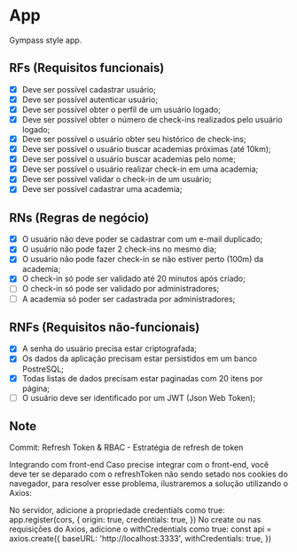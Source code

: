 # App

Gympass style app.

## RFs (Requisitos funcionais)

- [x] Deve ser possível cadastrar usuário;
- [x] Deve ser possível autenticar usuário;
- [x] Deve ser possível obter o perfil de um usuário logado;
- [x] Deve ser possível obter o número de check-ins realizados pelo usuário logado;
- [x] Deve ser possível o usuário obter seu histórico de check-ins;
- [x] Deve ser possível o usuário buscar academias próximas (até 10km);
- [x] Deve ser possível o usuário buscar academias pelo nome;
- [x] Deve ser possível o usuário realizar check-in em uma academia;
- [x] Deve ser possível validar o check-in de um usuário;
- [x] Deve ser possível cadastrar uma academia;

## RNs (Regras de negócio)

- [x] O usuário não deve poder se cadastrar com um e-mail duplicado;
- [x] O usuário não pode fazer 2 check-ins no mesmo dia;
- [x] O usuário não pode fazer check-in se não estiver perto (100m) da academia;
- [x] O check-in só pode ser validado até 20 minutos após criado;
- [ ] O check-in só pode ser validado por administradores;
- [ ] A academia só poder ser cadastrada por administradores;

## RNFs (Requisitos não-funcionais)

- [x] A senha do usuário precisa estar criptografada;
- [x] Os dados da aplicação precisam estar persistidos em um banco PostreSQL;
- [x] Todas listas de dados precisam estar paginadas com 20 itens por página;
- [ ] O usuário deve ser identificado por um JWT (Json Web Token);

## Note

Commit: Refresh Token & RBAC - Estratégia de refresh de token

Integrando com front-end
Caso precise integrar com o front-end, você deve ter se deparado com o refreshToken não sendo setado nos cookies do navegador, para resolver esse problema, ilustraremos a solução utilizando o Axios:

No servidor, adicione a propriedade credentials como true:
app.register(cors, {
origin: true,
credentials: true,
})
No create ou nas requisições do Axios, adicione o withCredentials como true:
const api = axios.create({
baseURL: 'http://localhost:3333',
withCredentials: true,
})
